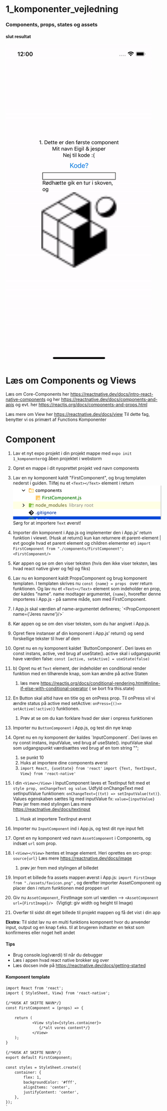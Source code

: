 # 1_komponenter_vejledning
### Components, props, states og assets

#### slut resultat
![Screenshot](gif.gif)

# Læs om Components og Views 
Læs om Core-Components her https://reactnative.dev/docs/intro-react-native-components
og her https://reactnative.dev/docs/components-and-apis
og evt. her https://reactjs.org/docs/components-and-props.html

Læs mere om View her https://reactnative.dev/docs/view
Til dette fag, benytter vi os primært af Functions Komponenter



# Component

1. Lav et nyt expo projekt i din projekt mappe med `expo init 1_komponenter`og åben projektet i webstorm


2. Opret en mappe i dit nyoprettet projekt ved navn components 


3. Lav en ny komponent kaldt "FirstComponent", og brug templaten nederst i guiden. Tilføj nu et `<Text></Text>` element i return  
    ![Screenshot](s1.png)
    Sørg for at importere `Text` øverst!


4. Importer din komponent i App.js og implementer den i App.js’ return funktion i viewet. (Husk at return() kun kan returnere ét parent-element | evt google hvad et parent element og children elementer er)
    `import FirstComponent from "./components/FirstComponent";`
    `<FirstComponent/>`


5.	Kør appen og se om den viser teksten (hvis den ikke viser teksten, læs hvad react native giver og fejl og fiks)

      
6.	Lav nu en komponent kaldt PropsComponent og brug komponent templaten. I templaten skrives nu `const {name} = props ` over return funktionen. Og lav nu et `<Text></Text>` element som indeholder en prop, der kaldes "name". name modtager argumentet, `{name}`, hvorefter denne importeres i App.js - på samme måde, som med  FirstComponent.


7.	I App.js skal værdien af name-argumentet defineres; ´<PropComponent name={'Jeres navne'}/>´


8.	Kør appen og se om den viser teksten, som du har angivet i App.js.


9.	Opret flere instanser af din komponent i App.js’ return() og send forskellige tekster til hver af dem
      

10.	Opret nu en ny komponent kaldet ´ButtonComponent´. Deri laves en const instans, active, ved brug af useState(). active skal i udgangspunkt have værdien false:  `const [active, setActive] = useState(false)`


10. b) 	Opret nu et `Text` element, der indeholder en conditional render funktion med en tilhørende knap, som kan ændre på active Staten
    1. læs mere https://reactjs.org/docs/conditional-rendering.html#inline-if-else-with-conditional-operator ( se bort fra this.state)

    
11.	En Button skal altid have en title og en onPress prop. Til onPress vil vi ændre status på active med setActive: `onPress={()=> setActive(!active)}`  funktionen.
    1. Prøv at se om du kan forklare hvad der sker i onpress funktionen 

12.	Importer nu `ButtonComponent` i App.js, og test din nye knap


13. Opret nu en ny komponent der kaldes ´InputComponent´. Deri laves en ny const instans, inputValue, ved brug af useState(). inputValue skal som udgangspunkt værdisættes ved brug af en tom string "";
    1. se punkt 10
    2. Huks at importere dine components øverst
    3. `import React, {useState} from 'react'`
        `import {Text, TextInput, View} from 'react-native'`


14. I din `<View></View>` i InputComponent laves et TextInput felt med et `style prop, onChangeText og value`. Udfyld onChangeText med setInputValue funktionen: `onChangeText={(txt) => setInputValue(txt)}`. Values egenskaben sættes lig med inputValue fx: `value={inputValue}`
    Prøv jer frem med stylingen
    Læs mere https://reactnative.dev/docs/textinput
    1. Husk at importere TextInput øverst
       

15. Importer nu `InputComponent` ind i App.js, og test dit nye input felt


16. Opret en ny komponent ved navn `AssetComponent` i Components, og indsæt `url` som prop.


17. I `<View></View>` hentes et Image element. Heri oprettes en src-prop: `source{url}` Læs mere https://reactnative.dev/docs/image
    1. prøv jer frem med stylingen af billedet


16. Import et billede fra assets mappen øverst i App.js: `import FirstImage from "./assets/favicon.png"` , og derefter importer AssetComponent og placer den i return funktionen med proppen url

17. Giv nu `AssetComponent`, FirstImage som url værdien --> `<AssetComponent url={FirstImage}/> `
    (Vigtigt: giv width og height til Image)
    
18. Overfør til sidst dit eget billede til projekt mappen og få det vist i din app


**Ekstra:** Til sidst lav nu en multi funktions komponent hvor du anvender input, output og en knap f.eks. til at brugeren indtaster en tekst som konfirmeres eller noget helt andet
 

       
#### Tips
- Brug console.log(værdi) til når du debugger
- Læs i appen hvad react native brokker sig over 
- Læs docsen inde på https://reactnative.dev/docs/getting-started 

#### Komponent template

```
import React from 'react';
import { StyleSheet, View} from 'react-native';

{/*HUSK AT SKIFTE NAVN*/}
const FirstComponent = (props) => {

    return (
            <View style={styles.container}>
               {/*alt vores content*/}
            </View>
    );
}

{/*HUSK AT SKIFTE NAVN*/}
export default FirstComponent;

const styles = StyleSheet.create({
    container: {
        flex: 1,
        backgroundColor: '#fff',
        alignItems: 'center',
        justifyContent: 'center',
    },
});
`


